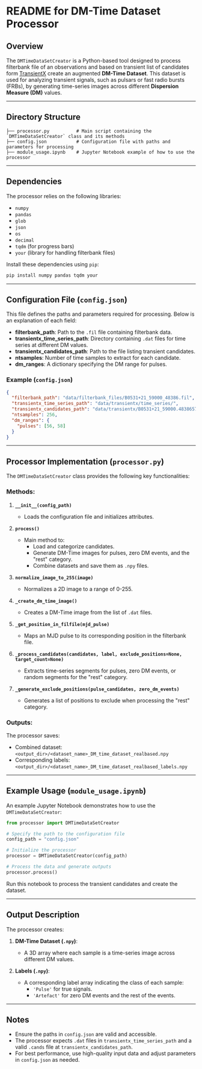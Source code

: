 # README for DM-Time Dataset Processor

## Overview

The `DMTimeDataSetCreator` is a Python-based tool designed to process filterbank file of an observations and based on transient list of candidates form [TransientX](https://github.com/ypmen/TransientX) create an augmented **DM-Time Dataset**. This dataset is used for analyzing transient signals, such as pulsars or fast radio bursts (FRBs), by generating time-series images across different **Dispersion Measure (DM)** values.

---

## Directory Structure

```
├── processor.py          # Main script containing the `DMTimeDataSetCreator` class and its methods
├── config.json           # Configuration file with paths and parameters for processing
├── module_usage.ipynb    # Jupyter Notebook example of how to use the processor
```

---

## Dependencies

The processor relies on the following libraries:
- `numpy`
- `pandas`
- `glob`
- `json`
- `os`
- `decimal`
- `tqdm` (for progress bars)
- `your` (library for handling filterbank files)

Install these dependencies using `pip`:

```bash
pip install numpy pandas tqdm your
```

---

## Configuration File (`config.json`)

This file defines the paths and parameters required for processing. Below is an explanation of each field:

- **filterbank_path**: Path to the `.fil` file containing filterbank data.
- **transientx_time_series_path**: Directory containing `.dat` files for time series at different DM values.
- **transientx_candidates_path**: Path to the file listing transient candidates.
- **ntsamples**: Number of time samples to extract for each candidate.
- **dm_ranges**: A dictionary specifying the DM range for pulses.

### Example (`config.json`)

```json
{
  "filterbank_path": "data/filterbank_files/B0531+21_59000_48386.fil",
  "transientx_time_series_path": "data/transientx/time_series/",
  "transientx_candidates_path": "data/transientx/B0531+21_59000.4838657407_cfbf00000.cands",
  "ntsamples": 256,
  "dm_ranges": {
    "pulses": [56, 58]
  }
}
```

---

## Processor Implementation (`processor.py`)

The `DMTimeDataSetCreator` class provides the following key functionalities:

### Methods:

1. **`__init__(config_path)`**
   - Loads the configuration file and initializes attributes.

2. **`process()`**
   - Main method to:
     - Load and categorize candidates.
     - Generate DM-Time images for pulses, zero DM events, and the "rest" category.
     - Combine datasets and save them as `.npy` files.

3. **`normalize_image_to_255(image)`**
   - Normalizes a 2D image to a range of 0-255.

4. **`_create_dm_time_image()`**
   - Creates a DM-Time image from the list of `.dat` files.

5. **`_get_position_in_filfile(mjd_pulse)`**
   - Maps an MJD pulse to its corresponding position in the filterbank file.

6. **`_process_candidates(candidates, label, exclude_positions=None, target_count=None)`**
   - Extracts time-series segments for pulses, zero DM events, or random segments for the "rest" category.

7. **`_generate_exclude_positions(pulse_candidates, zero_dm_events)`**
   - Generates a list of positions to exclude when processing the "rest" category.

### Outputs:
The processor saves:
- Combined dataset: `<output_dir>/<dataset_name>_DM_time_dataset_realbased.npy`
- Corresponding labels: `<output_dir>/<dataset_name>_DM_time_dataset_realbased_labels.npy`

---

## Example Usage (`module_usage.ipynb`)

An example Jupyter Notebook demonstrates how to use the `DMTimeDataSetCreator`:

```python
from processor import DMTimeDataSetCreator

# Specify the path to the configuration file
config_path = "config.json"

# Initialize the processor
processor = DMTimeDataSetCreator(config_path)

# Process the data and generate outputs
processor.process()
```

Run this notebook to process the transient candidates and create the dataset.

---

## Output Description

The processor creates:
1. **DM-Time Dataset (`.npy`)**:
   - A 3D array where each sample is a time-series image across different DM values.

2. **Labels (`.npy`)**:
   - A corresponding label array indicating the class of each sample:
     - `'Pulse'` for true signals.
     - `'Artefact'` for zero DM events and the rest of the events.

---

## Notes

- Ensure the paths in `config.json` are valid and accessible.
- The processor expects `.dat` files in `transientx_time_series_path` and a valid `.cands` file at `transientx_candidates_path`.
- For best performance, use high-quality input data and adjust parameters in `config.json` as needed.
